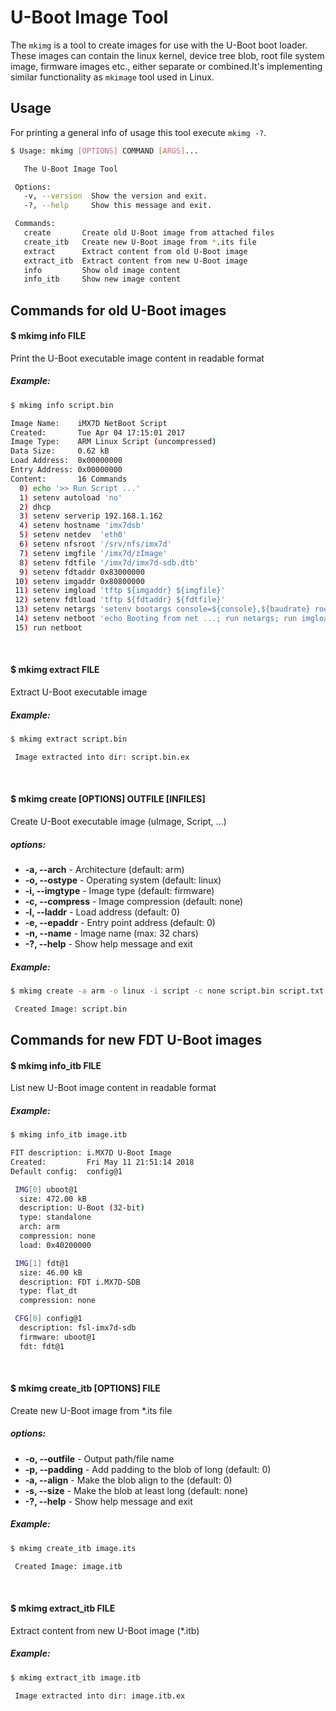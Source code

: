 U-Boot Image Tool
=================

The `mkimg` is a tool to create images for use with the U-Boot boot loader. These images can contain the linux kernel, device tree blob, root file system image, firmware images etc., either separate or combined.It's implementing similar functionality as `mkimage` tool used in Linux.

Usage
-----

For printing a general info of usage this tool execute `mkimg -?`.

```sh
$ Usage: mkimg [OPTIONS] COMMAND [ARGS]...

   The U-Boot Image Tool

 Options:
   -v, --version  Show the version and exit.
   -?, --help     Show this message and exit.

 Commands:
   create       Create old U-Boot image from attached files
   create_itb   Create new U-Boot image from *.its file
   extract      Extract content from old U-Boot image
   extract_itb  Extract content from new U-Boot image
   info         Show old image content
   info_itb     Show new image content
```

## Commands for old U-Boot images

#### $ mkimg info FILE

Print the U-Boot executable image content in readable format

##### Example:

```sh
$ mkimg info script.bin

Image Name:    iMX7D NetBoot Script
Created:       Tue Apr 04 17:15:01 2017
Image Type:    ARM Linux Script (uncompressed)
Data Size:     0.62 kB
Load Address:  0x00000000
Entry Address: 0x00000000
Content:       16 Commands
  0) echo '>> Run Script ...'
  1) setenv autoload 'no'
  2) dhcp
  3) setenv serverip 192.168.1.162
  4) setenv hostname 'imx7dsb'
  5) setenv netdev  'eth0'
  6) setenv nfsroot '/srv/nfs/imx7d'
  7) setenv imgfile '/imx7d/zImage'
  8) setenv fdtfile '/imx7d/imx7d-sdb.dtb'
  9) setenv fdtaddr 0x83000000
 10) setenv imgaddr 0x80800000
 11) setenv imgload 'tftp ${imgaddr} ${imgfile}'
 12) setenv fdtload 'tftp ${fdtaddr} ${fdtfile}'
 13) setenv netargs 'setenv bootargs console=${console},${baudrate} root=/dev/nfs rw nfsroot=${serverip}:${nfsroot},v3,tcp ip=dhcp'
 14) setenv netboot 'echo Booting from net ...; run netargs; run imgload; run fdtload; bootz ${imgaddr} - ${fdtaddr};'
 15) run netboot
```

<br>

#### $ mkimg extract FILE

Extract U-Boot executable image

##### Example:

```sh
$ mkimg extract script.bin

 Image extracted into dir: script.bin.ex
```

<br>

#### $ mkimg create [OPTIONS] OUTFILE [INFILES]

Create U-Boot executable image (uImage, Script, ...)

##### options:
* **-a, --arch** - Architecture (default: arm)
* **-o, --ostype** - Operating system (default: linux)
* **-i, --imgtype** - Image type (default: firmware)
* **-c, --compress** - Image compression (default: none)
* **-l, --laddr** - Load address (default: 0)
* **-e, --epaddr** - Entry point address (default: 0)
* **-n, --name** - Image name (max: 32 chars)
* **-?, --help**   - Show help message and exit

##### Example:

```sh
$ mkimg create -a arm -o linux -i script -c none script.bin script.txt

 Created Image: script.bin
```

## Commands for new FDT U-Boot images

#### $ mkimg info_itb FILE

List new U-Boot image content in readable format

##### Example:

```sh
$ mkimg info_itb image.itb

FIT description: i.MX7D U-Boot Image
Created:         Fri May 11 21:51:14 2018
Default config:  config@1

 IMG[0] uboot@1
  size: 472.00 kB
  description: U-Boot (32-bit)
  type: standalone
  arch: arm
  compression: none
  load: 0x40200000

 IMG[1] fdt@1
  size: 46.00 kB
  description: FDT i.MX7D-SDB
  type: flat_dt
  compression: none

 CFG[0] config@1
  description: fsl-imx7d-sdb
  firmware: uboot@1
  fdt: fdt@1
```

<br>

#### $ mkimg create_itb [OPTIONS] FILE

Create new U-Boot image from *.its file 

##### options:
* **-o, --outfile** - Output path/file name
* **-p, --padding** - Add padding to the blob of <bytes> long (default: 0)
* **-a, --align** - Make the blob align to the <bytes> (default: 0)
* **-s, --size** - Make the blob at least <bytes> long (default: none)
* **-?, --help**   - Show help message and exit

##### Example:

```sh
$ mkimg create_itb image.its

 Created Image: image.itb
```

<br>

#### $ mkimg extract_itb FILE

Extract content from new U-Boot image (*.itb)

##### Example:

```sh
$ mkimg extract_itb image.itb

 Image extracted into dir: image.itb.ex
```

<br>
